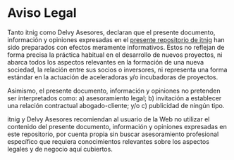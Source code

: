 # Aviso Legal

Tanto itnig como Delvy Asesores, declaran que el presente documento, información y opiniones expresadas en el [presente repositorio de itnig](https://github.com/Itnig/shareholders-agreement) han sido preparados con efectos meramente informativos. Éstos no reflejan de forma precisa la práctica habitual en el desarrollo de nuevos proyectos, ni abarca todos los aspectos relevantes en la formación de una nueva sociedad, la relación entre sus socios o inversores, ni representa una forma estándar en la actuación de aceleradoras y/o incubadoras de proyectos. 

Asimismo, el presente documento, información y opiniones no pretenden ser interpretados como: a) asesoramiento legal; b) invitación a establecer una relación contractual abogado-cliente;  y/o c) publicidad de ningún tipo. 

itnig y Delvy Asesores recomiendan al usuario de la Web no utilizar el contenido del presente documento, información y opiniones expresadas en este repositorio, por cuenta propia sin buscar asesoramiento profesional específico que requiera conocimientos relevantes sobre los aspectos legales y de negocio aquí cubiertos.
